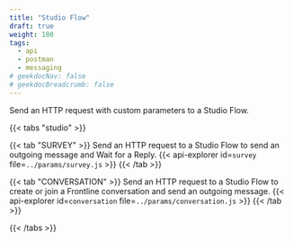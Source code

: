 ```yaml
---
title: "Studio Flow"
draft: true
weight: 100
tags:
  - api
  - postman
  - messaging
# geekdocNav: false
# geekdocBreadcrumb: false
---
```


Send an HTTP request with custom parameters to a Studio Flow.

{{< tabs "studio" >}}

{{< tab "SURVEY" >}}
Send an HTTP request to a Studio Flow to send an outgoing message and Wait for a Reply. 
{{< api-explorer id=`survey` file=`../params/survey.js` >}}
{{< /tab >}}

{{< tab "CONVERSATION" >}}
Send an HTTP request to a Studio Flow to create or join a Frontline conversation and send an outgoing message. 
{{< api-explorer id=`conversation` file=`../params/conversation.js` >}}
{{< /tab >}}

{{< /tabs >}}
